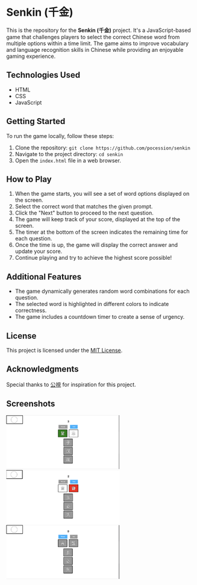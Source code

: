 # Senkin (千金)

This is the repository for the **Senkin (千金)** project. It's a JavaScript-based game that challenges players to select the correct Chinese word from multiple options within a time limit. The game aims to improve vocabulary and language recognition skills in Chinese while providing an enjoyable gaming experience.

## Technologies Used

- HTML
- CSS
- JavaScript

## Getting Started

To run the game locally, follow these steps:

1. Clone the repository: `git clone https://github.com/pocession/senkin`
2. Navigate to the project directory: `cd senkin`
3. Open the `index.html` file in a web browser.

## How to Play

1. When the game starts, you will see a set of word options displayed on the screen.
2. Select the correct word that matches the given prompt.
3. Click the "Next" button to proceed to the next question.
4. The game will keep track of your score, displayed at the top of the screen.
5. The timer at the bottom of the screen indicates the remaining time for each question.
6. Once the time is up, the game will display the correct answer and update your score.
7. Continue playing and try to achieve the highest score possible!

## Additional Features

- The game dynamically generates random word combinations for each question.
- The selected word is highlighted in different colors to indicate correctness.
- The game includes a countdown timer to create a sense of urgency.

## License

This project is licensed under the [MIT License](LICENSE).

## Acknowledgments

Special thanks to [公視](https://www.pts.org.tw/2021wonderful_word/) for inspiration for this project.

## Screenshots

<p float="left">
  <img src="./Figs/next1.png" width="300" />
  <img src="./Figs/next2.png" width="300" /> 
  <img src="./Figs/reload.png" width="300" />
</p>
